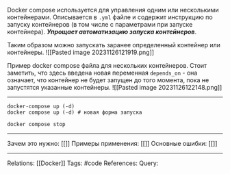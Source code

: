 Docker compose используется для управления одним или несколькими контейнерами. Описывается в `.yml` файле и содержит инструкцию по запуску контейнеров (в том числе с параметрами при запуске контейнера). ***Упрощает автоматизацию запуска контейнеров***. 

Таким образом можно запускать заранее определенный контейнер или контейнеры. 
![[Pasted image 20231126121919.png]]

Пример docker compose файла для нескольких контейнеров. Стоит заметить, что здесь введена новая переменная `depends_on` - она означает, что контейнер не будет запущен до того момента, пока не запустятся указанные контейнеры. 
![[Pasted image 20231126122148.png]]

___
```
docker-compose up (-d)
docker compose up (-d) # новая форма запуска

docker compose stop
```
___
Зачем это нужно: [[]] 
Примеры применения: [[]] 
Основные ошибки: [[]]
___
Relations: [[Docker]] 
Tags: #code
References: 
Query: 